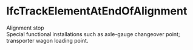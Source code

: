 IfcTrackElementAtEndOfAlignment
===============================
Alignment stop  
Special functional installations such as axle-gauge changeover point;
transporter wagon loading point.


